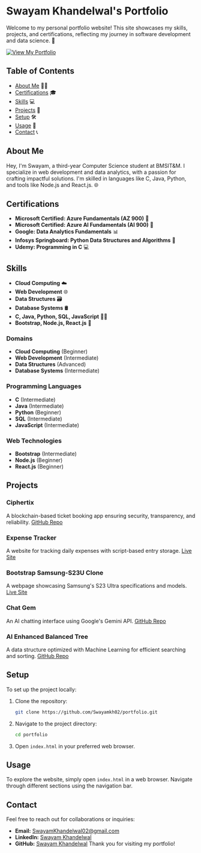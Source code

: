 # Swayam Khandelwal's Portfolio

Welcome to my personal portfolio website! This site showcases my skills, projects, and certifications, reflecting my journey in software development and data science. 🚀

[![View My Portfolio](https://img.shields.io/badge/View_Portfolio-Here!-blue)](https://swayamkhandelwal.live/)


## Table of Contents

- [About Me](#about-me) 🙋‍♂️
- [Certifications](#certifications) 🎓
- [Skills](#skills) 💻
- [Projects](#projects) 🔧
- [Setup](#setup) 🛠️
- [Usage](#usage) 📖
- [Contact](#contact) 📞

## About Me

Hey, I'm Swayam, a third-year Computer Science student at BMSIT&M. I specialize in web development and data analytics, with a passion for crafting impactful solutions. I'm skilled in languages like C, Java, Python, and tools like Node.js and React.js. 🌐

## Certifications

- **Microsoft Certified: Azure Fundamentals (AZ 900)** 🥇
- **Microsoft Certified: Azure AI Fundamentals (AI 900)** 🤖
- **Google: Data Analytics Fundamentals** 📊
- **Infosys Springboard: Python Data Structures and Algorithms** 🐍
- **Udemy: Programming in C** 💻

## Skills

- **Cloud Computing** ☁️
- **Web Development** 🌐
- **Data Structures** 🗃️
- **Database Systems** 🛢️
- **C, Java, Python, SQL, JavaScript** 👨‍💻
- **Bootstrap, Node.js, React.js** 🚀


### Domains

- **Cloud Computing** (Beginner)
- **Web Development** (Intermediate)
- **Data Structures** (Advanced)
- **Database Systems** (Intermediate)

### Programming Languages

- **C** (Intermediate)
- **Java** (Intermediate)
- **Python** (Beginner)
- **SQL** (Intermediate)
- **JavaScript** (Intermediate)

### Web Technologies

- **Bootstrap** (Intermediate)
- **Node.js** (Beginner)
- **React.js** (Beginner)

## Projects

### Ciphertix
A blockchain-based ticket booking app ensuring security, transparency, and reliability. [GitHub Repo](https://github.com/Swayamkh02/Ciphertix)

### Expense Tracker
A website for tracking daily expenses with script-based entry storage. [Live Site](https://swayamkh02.github.io/Expense-Tracker)

### Bootstrap Samsung-S23U Clone
A webpage showcasing Samsung's S23 Ultra specifications and models. [Live Site](https://swayamkh02.github.io/Samsung-S23U-Clone)

### Chat Gem
An AI chatting interface using Google's Gemini API. [GitHub Repo](https://github.com/Swayamkh02/Chat-Gem)

### AI Enhanced Balanced Tree
A data structure optimized with Machine Learning for efficient searching and sorting. [GitHub Repo](https://github.com/Swayamkh02/AI-Enhanced-Balanced-Tree)

## Setup

To set up the project locally:

1. Clone the repository:

   ```bash
   git clone https://github.com/Swayamkh02/portfolio.git

2. Navigate to the project directory:

   ```bash
   cd portfolio
3. Open `index.html` in your preferred web browser.
## Usage
To explore the website, simply open `index.html` in a web browser. Navigate through different sections using the navigation bar.
## Contact
Feel free to reach out for collaborations or inquiries:
- **Email:** SwayamKhandelwal02@gmail.com
- **LinkedIn:** [Swayam Khandelwal](https://www.linkedin.com/in/swayam-khandelwal/)
- **GitHub:** [Swayam Khandelwal](https://github.com/Swayamkh02)
Thank you for visiting my portfolio!
